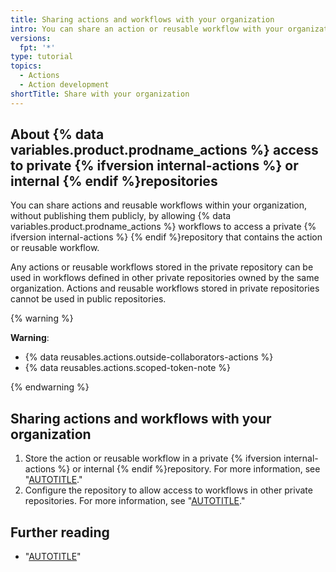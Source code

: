```yaml
---
title: Sharing actions and workflows with your organization
intro: You can share an action or reusable workflow with your organization without publishing the action or workflow publicly.
versions:
  fpt: '*'
type: tutorial
topics:
  - Actions
  - Action development
shortTitle: Share with your organization
---
```


## About {% data variables.product.prodname_actions %} access to private {% ifversion internal-actions %} or internal {% endif %}repositories

You can share actions and reusable workflows within your organization, without publishing them publicly, by allowing {% data variables.product.prodname_actions %} workflows to access a private {% ifversion internal-actions %}  {% endif %}repository that contains the action or reusable workflow.

Any actions or reusable workflows stored in the private repository can be used in workflows defined in other private repositories owned by the same organization. Actions and reusable workflows stored in private repositories cannot be used in public repositories.

{% warning %}

**Warning**:
- {% data reusables.actions.outside-collaborators-actions %}
- {% data reusables.actions.scoped-token-note %}

{% endwarning %}

## Sharing actions and workflows with your organization

1. Store the action or reusable workflow in a private {% ifversion internal-actions %} or internal {% endif %}repository. For more information, see "[AUTOTITLE](/repositories/creating-and-managing-repositories/about-repositories#about-repository-visibility)."
1. Configure the repository to allow access to workflows in other private repositories. For more information, see "[AUTOTITLE](/repositories/managing-your-repositorys-settings-and-features/enabling-features-for-your-repository/managing-github-actions-settings-for-a-repository#allowing-access-to-components-in-a-private-repository)."

## Further reading

- "[AUTOTITLE](/actions/using-workflows/reusing-workflows)"
